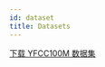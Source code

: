 ```yaml
---
id: dataset
title: Datasets
---
```


[下载 YFCC100M 数据集](https://fb-public.box.com/s/htfdbrvycvroebv9ecaezaztocbcnsdn)
